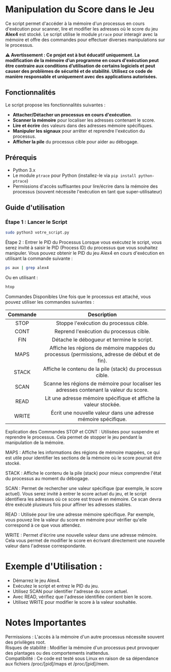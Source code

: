 # Manipulation du Score dans le Jeu

Ce script permet d'accéder à la mémoire d'un processus en cours d'exécution pour scanner, lire et modifier les adresses où le score du jeu **Alex4** est stocké. Le script utilise le module `ptrace` pour interagir avec la mémoire et offre des commandes pour effectuer diverses manipulations sur le processus.

**⚠️ Avertissement : Ce projet est à but éducatif uniquement. La modification de la mémoire d’un programme en cours d'exécution peut être contraire aux conditions d’utilisation de certains logiciels et peut causer des problèmes de sécurité et de stabilité. Utilisez ce code de manière responsable et uniquement avec des applications autorisées.**

## Fonctionnalités

Le script propose les fonctionnalités suivantes :

- **Attacher/Détacher un processus en cours d'exécution**.
- **Scanner la mémoire** pour localiser les adresses contenant le score.
- **Lire et écrire** des valeurs dans des adresses mémoire spécifiques.
- **Manipuler les signaux** pour arrêter et reprendre l'exécution du processus.
- **Afficher la pile** du processus cible pour aider au débogage.

## Prérequis

- Python 3.x
- Le module `ptrace` pour Python (installez-le via `pip install python-ptrace`)
- Permissions d'accès suffisantes pour lire/écrire dans la mémoire des processus (souvent nécessite l'exécution en tant que super-utilisateur)

## Guide d'utilisation

### Étape 1 : Lancer le Script

```bash
sudo python3 votre_script.py
```

Étape 2 : Entrer le PID du Processus
Lorsque vous exécutez le script, vous serez invité à saisir le PID (Process ID) du processus que vous souhaitez manipuler. Vous pouvez obtenir le PID du jeu Alex4 en cours d'exécution en utilisant la commande suivante :

```sh
ps aux | grep alex4
```

Ou en utilisant :

```sh
htop
```

Commandes Disponibles
Une fois que le processus est attaché, vous pouvez utiliser les commandes suivantes :

| Commande | Description |
| :--------: | :--------: |
| STOP | Stoppe l'exécution du processus cible. |
| CONT | Reprend l'exécution du processus cible. |
| FIN	| Détache le débogueur et termine le script.
| MAPS |	Affiche les régions de mémoire mappées du processus (permissions, adresse de début et de fin). |
| STACK |	Affiche le contenu de la pile (stack) du processus cible. |
| SCAN | Scanne les régions de mémoire pour localiser les adresses contenant la valeur du score. |
| READ |	Lit une adresse mémoire spécifique et affiche la valeur stockée. |
| WRITE |	Écrit une nouvelle valeur dans une adresse mémoire spécifique. |

Explication des Commandes
STOP et CONT : Utilisées pour suspendre et reprendre le processus. Cela permet de stopper le jeu pendant la manipulation de la mémoire.

MAPS : Affiche les informations des régions de mémoire mappées, ce qui est utile pour identifier les sections de la mémoire où le score pourrait être stocké.

STACK : Affiche le contenu de la pile (stack) pour mieux comprendre l'état du processus au moment du débogage.

SCAN : Permet de rechercher une valeur spécifique (par exemple, le score actuel). Vous serez invité à entrer le score actuel du jeu, et le script identifiera les adresses où ce score est trouvé en mémoire. Ce scan devra être exécuté plusieurs fois pour affiner les adresses stables.

READ : Utilisée pour lire une adresse mémoire spécifique. Par exemple, vous pouvez lire la valeur du score en mémoire pour vérifier qu'elle correspond à ce que vous attendez.

WRITE : Permet d'écrire une nouvelle valeur dans une adresse mémoire. Cela vous permet de modifier le score en écrivant directement une nouvelle valeur dans l'adresse correspondante.

# Exemple d'Utilisation :

* Démarrez le jeu Alex4.
* Exécutez le script et entrez le PID du jeu.
* Utilisez SCAN pour identifier l'adresse du score actuel.
* Avec READ, vérifiez que l'adresse identifiée contient bien le score.
* Utilisez WRITE pour modifier le score à la valeur souhaitée.

# Notes Importantes
Permissions : L'accès à la mémoire d'un autre processus nécessite souvent des privilèges root.  
Risques de stabilité : Modifier la mémoire d'un processus peut provoquer des plantages ou des comportements inattendus.  
Compatibilité : Ce code est testé sous Linux en raison de sa dépendance aux fichiers /proc/[pid]/maps et /proc/[pid]/mem.  
